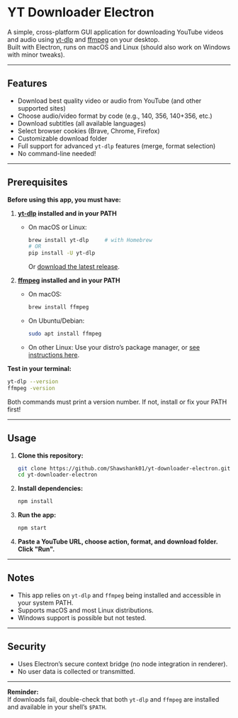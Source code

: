 # YT Downloader Electron

A simple, cross-platform GUI application for downloading YouTube videos and audio using [yt-dlp](https://github.com/yt-dlp/yt-dlp) and [ffmpeg](https://ffmpeg.org/) on your desktop.  
Built with Electron, runs on macOS and Linux (should also work on Windows with minor tweaks).

---

## Features

- Download best quality video or audio from YouTube (and other supported sites)
- Choose audio/video format by code (e.g., 140, 356, 140+356, etc.)
- Download subtitles (all available languages)
- Select browser cookies (Brave, Chrome, Firefox)
- Customizable download folder
- Full support for advanced `yt-dlp` features (merge, format selection)
- No command-line needed!

---

## Prerequisites

**Before using this app, you must have:**

1. **[yt-dlp](https://github.com/yt-dlp/yt-dlp) installed and in your PATH**

    - On macOS or Linux:
      ```sh
      brew install yt-dlp     # with Homebrew
      # OR
      pip install -U yt-dlp
      ```
      Or [download the latest release](https://github.com/yt-dlp/yt-dlp/releases).

2. **[ffmpeg](https://ffmpeg.org/download.html) installed and in your PATH**

    - On macOS:
      ```sh
      brew install ffmpeg
      ```
    - On Ubuntu/Debian:
      ```sh
      sudo apt install ffmpeg
      ```
    - On other Linux:
      Use your distro’s package manager, or [see instructions here](https://ffmpeg.org/download.html).

**Test in your terminal:**
```sh
yt-dlp --version
ffmpeg -version
```
Both commands must print a version number. If not, install or fix your PATH first!

---

## Usage

1. **Clone this repository:**
    ```sh
    git clone https://github.com/Shawshank01/yt-downloader-electron.git
    cd yt-downloader-electron
    ```

2. **Install dependencies:**
    ```sh
    npm install
    ```

3. **Run the app:**
    ```sh
    npm start
    ```

4. **Paste a YouTube URL, choose action, format, and download folder. Click "Run".**

---

## Notes

- This app relies on `yt-dlp` and `ffmpeg` being installed and accessible in your system PATH.
- Supports macOS and most Linux distributions.
- Windows support is possible but not tested.

---

## Security

- Uses Electron’s secure context bridge (no node integration in renderer).
- No user data is collected or transmitted.

---

**Reminder:**  
If downloads fail, double-check that both `yt-dlp` and `ffmpeg` are installed and available in your shell’s `$PATH`.
